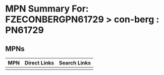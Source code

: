 



# MPN Summary For: FZECONBERGPN61729 > con-berg : PN61729

## MPNs
  

|MPN|Direct Links|Search Links|
| :--- | :--- | :--- |
||||
